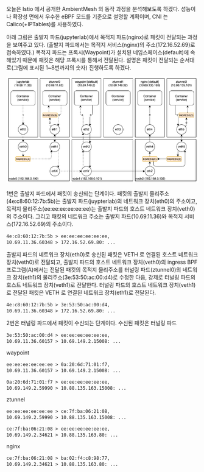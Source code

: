 오늘은 Istio 에서 공개한 AmbientMesh 의 동작 과정을 분석해보도록 하겠다. 성능이나 확장성 면에서 우수한 eBPF 모드를 기준으로 설명할 계획이며, CNI 는 Calico(+IPTables)를 사용하였다.

아래 그림은 출발지 파드(jupyterlab)에서 목적지 파드(nginx)로 패킷이 전달되는 과정을 보여주고 있다. (출발지 파드에서는 목적지 서비스(nginx)의 주소(172.16.52.69)로 접속하였다.) 목적지 파드는 프록시(Waypoint)가 설치된 네임스페이스(default)에 속해있기 때문에 패킷은 해당 프록시를 통해서 전달된다. 설명은 패킷이 전달되는 순서대로(그림에 표시된 1~8번까지의 숫자) 진행하도록 하겠다.

![istio.ambientmesh.flow](./istio-ambientmesh-flow.png)

1번은 출발지 파드에서 패킷이 송신되는 단계이다. 패킷의 출발지 물리주소(4e:c8:60:12:7b:5b)는 출발지 파드(juypterlab)의 네트워크 장치(eth0)의 주소이고, 목적지 물리주소(ee:ee:ee:ee:ee:ee)는 출발지 파드의 호스트 네트워크 장치(veth0)의 주소이다. 그리고 패킷의 네트워크 주소는 출발지 파드(10.69.11.36)와 목적지 서비스(172.16.52.69)의 주소이다.

```
4e:c8:60:12:7b:5b > ee:ee:ee:ee:ee:ee,
10.69.11.36.60348 > 172.16.52.69.80: ...
```

출발지 파드의 네트워크 장치(eth0)로 송신된 패킷은 VETH 로 연결된 호스트 네트워크 장치(veth0)로 전달되고, 출발지 파드의 호스트 네트워크 장치(veth0)의 ingress BPF 프로그램(A)에서는 전달된 패킷의 목적지 물리주소를 터널링 파드(ztunnel0)의 네트워크 장치(eth1)의 물리주소(3e:53:50:ac:00:d4)로 수정한 다음, 강제로 터널링 파드의 호스트 네트워크 장치(veth1)로 전달한다. 터널링 파드의 호스트 네트워크 장치(veth1)로 전달된 패킷은 VETH 로 연결된 네트워크 장치(eth1)로 전달된다.

```
4e:c8:60:12:7b:5b > 3e:53:50:ac:00:d4,
10.69.11.36.60348 > 172.16.52.69.80: ...
```

2번은 터널링 파드에서 패킷이 수신되는 단계이다. 수신된 패킷은 터널링 파드

```
3e:53:50:ac:00:d4 > ee:ee:ee:ee:ee:ee,
10.69.11.36.60157 > 10.69.149.2.15008: ...
```

waypoint

```
ee:ee:ee:ee:ee:ee > 0a:20:6d:71:01:f7,
10.69.11.36.60157 > 10.69.149.2.15008: ...
```

```
0a:20:6d:71:01:f7 > ee:ee:ee:ee:ee:ee,
10.69.149.2.59990 > 10.88.135.163.15008: ...
```

ztunnel

```
ee:ee:ee:ee:ee:ee > ce:7f:ba:06:21:08,
10.69.149.2.59990 > 10.88.135.163.15008: ...
```

```
ce:7f:ba:06:21:08 > ee:ee:ee:ee:ee:ee,
10.69.149.2.34621 > 10.88.135.163.80: ...
```

nginx

```
ce:7f:ba:06:21:08 > ba:02:f4:c8:98:77,
10.69.149.2.34621 > 10.88.135.163.80: ...
```
